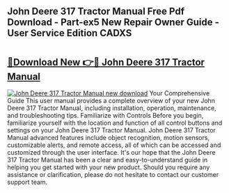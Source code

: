## John Deere 317 Tractor Manual Free Pdf Download - Part-ex5 New Repair Owner Guide - User Service Edition CADXS

# <h2><a href="http://bc95363.oget.top/?id=John+Deere+317+Tractor+Manual">🔗Download New 👉🔴 John Deere 317 Tractor Manual</a></h2>

[![John Deere 317 Tractor Manual new download](https://i.imgur.com/5g1atiW.png)](http://bc95363.oget.top/?id=John+Deere+317+Tractor+Manual)
Your Comprehensive Guide This user manual provides a complete overview of your new John Deere 317 Tractor Manual, including installation, operation, maintenance, and troubleshooting tips. Familiarize with Controls Before you begin, familiarize yourself with the location and function of all control buttons and settings on your John Deere 317 Tractor Manual. John Deere 317 Tractor Manual advanced features include object recognition, motion sensors, customizable alerts, and remote access, all of which can be accessed and customized through the user interface. It's our hope that the John Deere 317 Tractor Manual has been a clear and easy-to-understand guide in helping you get started with your new product. Should you require any assistance or clarification, please do not hesitate to contact our customer support team.
